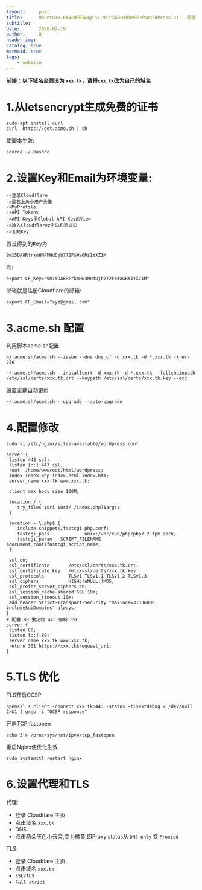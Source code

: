 ```yaml
---
layout:     post
title:      Ubuntu18.04安装带有Nginx,MariaDB10和PHP7的WordPress(2) - 配置HTTPS
subtitle:  
date:       2020-02-19
author:     D
header-img: 
catalog: true
mermaid: true
tags:
    - website
---
```


**前提：以下域名全假设为 `xxx.tk`，请将`xxx.tk`改为自己的域名**

# 1.从letsencrypt生成免费的证书

```
sudo apt install curl
curl  https://get.acme.sh | sh
```
使脚本生效:
```
source ~/.bashrc
```
# 2.设置Key和Email为环境变量:
```
->登录Cloudflare
->最右上角小用户头像
->MyProfile
->API Tokens
->API Keys里Global API Key的View
->输入Cloudflarez密码和验证码
->复制Key
```
假设得到的Key为:
```
9m15DA8R!rkmHN4MHdDjb772F$#aGR$1YXZ1M
```
则:
```
export CF_Key="9m15DA8R!rkmHN4MHdDjb772F$#aGR$1YXZ1M"
```
邮箱就是注册Cloudflare的邮箱:
```
export CF_Email="xyz@gmail.com"
```
# 3.acme.sh 配置
利用脚本acme.sh配置
```
~/.acme.sh/acme.sh --issue --dns dns_cf -d xxx.tk -d *.xxx.tk -k ec-256
```
```
~/.acme.sh/acme.sh --installcert -d xxx.tk -d *.xxx.tk --fullchainpath /etc/ssl/certs/xxx.tk.crt --keypath /etc/ssl/certs/xxx.tk.key --ecc
```
设置定期自动更新
```
~/.acme.sh/acme.sh --upgrade --auto-upgrade
```
# 4.配置修改
```
sudo vi /etc/nginx/sites-available/wordpress.conf
```
```
server {
 listen 443 ssl;
 listen [::]:443 ssl;
 root  /home/wwwroot/html/wordpress;
 index index.php index.html index.htm;
 server_name xxx.tk www.xxx.tk;

 client_max_body_size 100M;

 location / {
	try_files $uri $uri/ /index.php?$args;        
 }

 location ~ \.php$ {
	include snippets/fastcgi-php.conf;
	fastcgi_pass             unix:/var/run/php/php7.2-fpm.sock;
	fastcgi_param   SCRIPT_FILENAME $document_root$fastcgi_script_name;
 }

 ssl on;
 ssl_certificate       /etc/ssl/certs/xxx.tk.crt;
 ssl_certificate_key   /etc/ssl/certs/xxx.tk.key;
 ssl_protocols         TLSv1 TLSv1.1 TLSv1.2 TLSv1.3; 
 ssl_ciphers           HIGH:!aNULL:!MD5;
 ssl_prefer_server_ciphers on;
 ssl_session_cache shared:SSL:10m;
 ssl_session_timeout 10m;
 add_header Strict-Transport-Security "max-age=31536000; includeSubDomains" always;
}
# 配置 80 重定向 443 强制 SSL
server {
 listen 80;
 listen [::]:80;
 server_name xxx.tk www.xxx.tk;
 return 301 https://xxx.tk$request_uri;
}
```

# 5.TLS 优化

TLS开启OCSP
```
openssl s_client -connect xxx.tk:443 -status -tlsextdebug < /dev/null 2>&1 | grep -i "OCSP response"
```
开启TCP fastopen
```
echo 3 > /proc/sys/net/ipv4/tcp_fastopen
```
重启Nginx使优化生效
```
sudo systemctl restart nginx
```

# 6.设置代理和TLS

代理:

- 登录 Cloudflare 主页
- 点击域名 `xxx.tk` 
- DNS 
- 点击两朵灰色小云朵,变为橘黄,即Proxy status从 `DNS only` 变 `Proxied`

TLS

- 登录 Cloudflare 主页
- 点击域名 `xxx.tk`
- `SSL/TLS`
- `Full strict`

